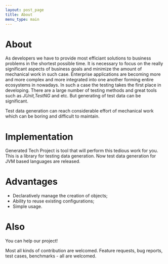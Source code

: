 ```yaml
---
layout: post_page
title: About
menu_type: main
---
```

# About
As developers we have to provide most efficiant solutions to business problems in
the shortest possible time. It is necessary to focus on the really significant aspects of business goals
and minimize the amount of mechanical work in such case. Enterprise applications are becoming more and more
complex and more integrated into one another forming entire ecosystems in nowadays. In such a case the testing takes
the first place in developing. There are a large number of testing methods and great tools
such as *JUnit,TestNG* and etc. But generating of test data can be significant.

Test data generation can reach considerable effort of mechanical work which can be boring and difficult to maintain.

# Implementation
Generated Tech Project is tool that will perform this tedious work for you. This is a library for testing data
generation. Now test data generation for JVM based languages are released.

# Advantages
* Declaratively manage the creation of objects;
* Ability to reuse existing configurations;
* Simple usage.

# Also
You can help our project!

Most all kinds of contribution are welcomed. Feature requests, bug reports, test cases, benchmarks - all are welcomed.